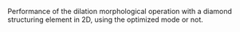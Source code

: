 Performance of the dilation morphological operation with a diamond structuring element in 2D, using the optimized mode or not.

